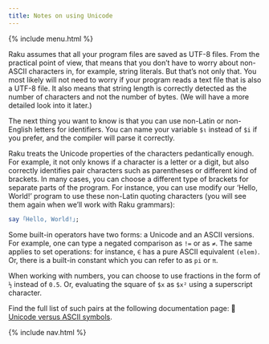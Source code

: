 ```yaml
---
title: Notes on using Unicode
---
```


{% include menu.html %}

Raku assumes that all your program files are saved as UTF-8 files. From the practical point of view, that means that you don’t have to worry about non-ASCII characters in, for example, string literals. But that’s not only that. You most likely will not need to worry if your program reads a text file that is also a UTF-8 file. It also means that string length is correctly detected as the number of characters and not the number of bytes. (We will have a more detailed look into it later.) 

The next thing you want to know is that you can use non-Latin or non-English letters for identifiers. You can name your variable `$ι` instead of `$i` if you prefer, and the compiler will parse it correctly.

Raku treats the Unicode properties of the characters pedantically enough. For example, it not only knows if a character is a letter or a digit, but also correctly identifies pair characters such as parentheses or different kind of brackets. In many cases, you can choose a different type of brackets for separate parts of the program. For instance, you can use modify our ‘Hello, World!’ program to use these non-Latin quoting characters (you will see them again when we’ll work with Raku grammars):

```raku
say ｢Hello, World!｣;
```

Some built-in operators have two forms: a Unicode and an ASCII versions. For example, one can type a negated comparison as `!=` or as `≠`. The same applies to set operations: for instance, `∈` has a pure ASCII equivalent `(elem)`. Or, there is a built-in constant which you can refer to as `pi` or `π`.

When working with numbers, you can choose to use fractions in the form of `½` instead of `0.5`. Or, evaluating the square of `$x` as `$x²` using a superscript character.

Find the full list of such pairs at the following documentation page: 📖 [Unicode versus ASCII symbols](https://docs.raku.org/language/unicode_ascii).

{% include nav.html %}
